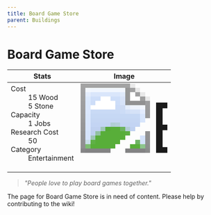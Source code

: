 ```yaml
---
title: Board Game Store
parent: Buildings
---
```

# Board Game Store

[//]: # (Pre-generated content)
<table><thead><tr><th>Stats</th><th>Image</th></tr></thead><tbody><tr><td><dl><dt>Cost</dt><dd>15 Wood<br>5 Stone</dd><dt>Capacity</dt><dd>1 Jobs</dd><dt>Research Cost</dt><dd>50</dd><dt>Category</dt><dd>Entertainment</dd></dl></td><td><style>.building-image {width: 200px;height: 200px;overflow: hidden;position: relative;}.building-image img {image-rendering: pixelated;object-fit: none;transform: scale(10);transform-origin: left top;position: absolute;left: 0;top: 0;}</style><div class="building-image"><img style="object-position: -46px -850px;" src="https://tfe2-wiki.github.io/assets/sprites.png" alt="Board Game Store Back"><img style="object-position: -24px -850px;" src="https://tfe2-wiki.github.io/assets/sprites.png" alt="Board Game Store"></div></td></tr></tbody></table><blockquote><i>"People love to play board games together."</i></blockquote>

The page for Board Game Store is in need of content. Please help by contributing to the wiki!
